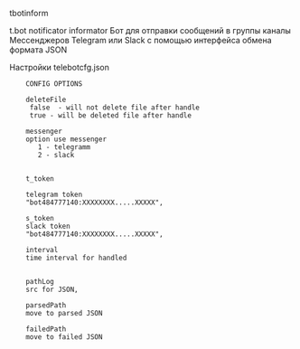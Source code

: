 tbotinform

t.bot notificator informator
Бот для отправки сообщений в группы каналы
Мессенджеров Telegram  или Slack
с помощью интерфейса обмена  формата JSON


Настройки
telebotcfg.json

        CONFIG OPTIONS
        
        deleteFile
         false  - will not delete file after handle      
         true - will be deleted file after handle   

        messenger
        option use messenger
           1 - telegramm
           2 - slack 


        t_token
        
        telegram token
        "bot484777140:XXXXXXXX.....XXXXX",
        
        s_token
        slack token
        "bot484777140:XXXXXXXX.....XXXXX",
        
        interval
        time interval for handled
        
                
        pathLog
        src for JSON,
        
        parsedPath
        move to parsed JSON

        failedPath
        move to failed JSON

